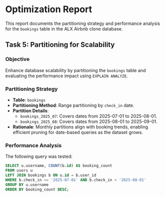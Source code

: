 # Optimization Report

This report documents the partitioning strategy and performance analysis for the `bookings` table in the ALX Airbnb clone database.

## Task 5: Partitioning for Scalability

### Objective
Enhance database scalability by partitioning the `bookings` table and evaluating the performance impact using `EXPLAIN ANALYZE`.

### Partitioning Strategy
- **Table**: `bookings`
- **Partitioning Method**: Range partitioning by `check_in` date.
- **Partition Details**:
  - `bookings_2025_07`: Covers dates from 2025-07-01 to 2025-08-01.
  - `bookings_2025_08`: Covers dates from 2025-08-01 to 2025-09-01.
- **Rationale**: Monthly partitions align with booking trends, enabling efficient pruning for date-based queries as the dataset grows.

### Performance Analysis
The following query was tested:
```sql
SELECT u.username, COUNT(b.id) AS booking_count
FROM users u
LEFT JOIN bookings b ON u.id = b.user_id
WHERE b.check_in >= '2025-07-01' AND b.check_in < '2025-08-01'
GROUP BY u.username
ORDER BY booking_count DESC;